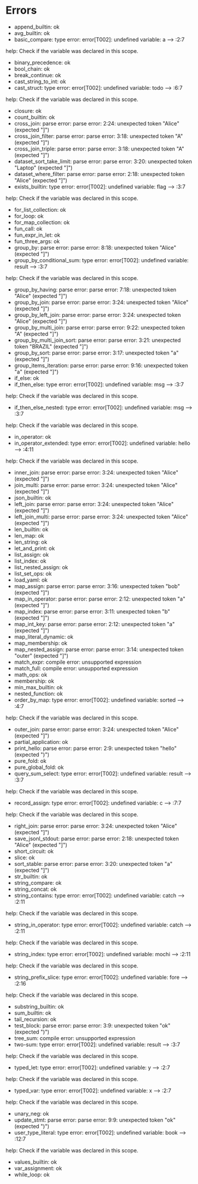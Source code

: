 # Errors

- append_builtin: ok
- avg_builtin: ok
- basic_compare: type error: error[T002]: undefined variable: a
  --> :2:7

help:
  Check if the variable was declared in this scope.
- binary_precedence: ok
- bool_chain: ok
- break_continue: ok
- cast_string_to_int: ok
- cast_struct: type error: error[T002]: undefined variable: todo
  --> :6:7

help:
  Check if the variable was declared in this scope.
- closure: ok
- count_builtin: ok
- cross_join: parse error: parse error: 2:24: unexpected token "Alice" (expected "]")
- cross_join_filter: parse error: parse error: 3:18: unexpected token "A" (expected "]")
- cross_join_triple: parse error: parse error: 3:18: unexpected token "A" (expected "]")
- dataset_sort_take_limit: parse error: parse error: 3:20: unexpected token "Laptop" (expected "]")
- dataset_where_filter: parse error: parse error: 2:18: unexpected token "Alice" (expected "]")
- exists_builtin: type error: error[T002]: undefined variable: flag
  --> :3:7

help:
  Check if the variable was declared in this scope.
- for_list_collection: ok
- for_loop: ok
- for_map_collection: ok
- fun_call: ok
- fun_expr_in_let: ok
- fun_three_args: ok
- group_by: parse error: parse error: 8:18: unexpected token "Alice" (expected "]")
- group_by_conditional_sum: type error: error[T002]: undefined variable: result
  --> :3:7

help:
  Check if the variable was declared in this scope.
- group_by_having: parse error: parse error: 7:18: unexpected token "Alice" (expected "]")
- group_by_join: parse error: parse error: 3:24: unexpected token "Alice" (expected "]")
- group_by_left_join: parse error: parse error: 3:24: unexpected token "Alice" (expected "]")
- group_by_multi_join: parse error: parse error: 9:22: unexpected token "A" (expected "]")
- group_by_multi_join_sort: parse error: parse error: 3:21: unexpected token "BRAZIL" (expected "]")
- group_by_sort: parse error: parse error: 3:17: unexpected token "a" (expected "]")
- group_items_iteration: parse error: parse error: 9:16: unexpected token "a" (expected "]")
- if_else: ok
- if_then_else: type error: error[T002]: undefined variable: msg
  --> :3:7

help:
  Check if the variable was declared in this scope.
- if_then_else_nested: type error: error[T002]: undefined variable: msg
  --> :3:7

help:
  Check if the variable was declared in this scope.
- in_operator: ok
- in_operator_extended: type error: error[T002]: undefined variable: hello
  --> :4:11

help:
  Check if the variable was declared in this scope.
- inner_join: parse error: parse error: 3:24: unexpected token "Alice" (expected "]")
- join_multi: parse error: parse error: 3:24: unexpected token "Alice" (expected "]")
- json_builtin: ok
- left_join: parse error: parse error: 3:24: unexpected token "Alice" (expected "]")
- left_join_multi: parse error: parse error: 3:24: unexpected token "Alice" (expected "]")
- len_builtin: ok
- len_map: ok
- len_string: ok
- let_and_print: ok
- list_assign: ok
- list_index: ok
- list_nested_assign: ok
- list_set_ops: ok
- load_yaml: ok
- map_assign: parse error: parse error: 3:16: unexpected token "bob" (expected "]")
- map_in_operator: parse error: parse error: 2:12: unexpected token "a" (expected "]")
- map_index: parse error: parse error: 3:11: unexpected token "b" (expected "]")
- map_int_key: parse error: parse error: 2:12: unexpected token "a" (expected "]")
- map_literal_dynamic: ok
- map_membership: ok
- map_nested_assign: parse error: parse error: 3:14: unexpected token "outer" (expected "]")
- match_expr: compile error: unsupported expression
- match_full: compile error: unsupported expression
- math_ops: ok
- membership: ok
- min_max_builtin: ok
- nested_function: ok
- order_by_map: type error: error[T002]: undefined variable: sorted
  --> :4:7

help:
  Check if the variable was declared in this scope.
- outer_join: parse error: parse error: 3:24: unexpected token "Alice" (expected "]")
- partial_application: ok
- print_hello: parse error: parse error: 2:9: unexpected token "hello" (expected ")")
- pure_fold: ok
- pure_global_fold: ok
- query_sum_select: type error: error[T002]: undefined variable: result
  --> :3:7

help:
  Check if the variable was declared in this scope.
- record_assign: type error: error[T002]: undefined variable: c
  --> :7:7

help:
  Check if the variable was declared in this scope.
- right_join: parse error: parse error: 3:24: unexpected token "Alice" (expected "]")
- save_jsonl_stdout: parse error: parse error: 2:18: unexpected token "Alice" (expected "]")
- short_circuit: ok
- slice: ok
- sort_stable: parse error: parse error: 3:20: unexpected token "a" (expected "]")
- str_builtin: ok
- string_compare: ok
- string_concat: ok
- string_contains: type error: error[T002]: undefined variable: catch
  --> :2:11

help:
  Check if the variable was declared in this scope.
- string_in_operator: type error: error[T002]: undefined variable: catch
  --> :2:11

help:
  Check if the variable was declared in this scope.
- string_index: type error: error[T002]: undefined variable: mochi
  --> :2:11

help:
  Check if the variable was declared in this scope.
- string_prefix_slice: type error: error[T002]: undefined variable: fore
  --> :2:16

help:
  Check if the variable was declared in this scope.
- substring_builtin: ok
- sum_builtin: ok
- tail_recursion: ok
- test_block: parse error: parse error: 3:9: unexpected token "ok" (expected ")")
- tree_sum: compile error: unsupported expression
- two-sum: type error: error[T002]: undefined variable: result
  --> :3:7

help:
  Check if the variable was declared in this scope.
- typed_let: type error: error[T002]: undefined variable: y
  --> :2:7

help:
  Check if the variable was declared in this scope.
- typed_var: type error: error[T002]: undefined variable: x
  --> :2:7

help:
  Check if the variable was declared in this scope.
- unary_neg: ok
- update_stmt: parse error: parse error: 9:9: unexpected token "ok" (expected ")")
- user_type_literal: type error: error[T002]: undefined variable: book
  --> :12:7

help:
  Check if the variable was declared in this scope.
- values_builtin: ok
- var_assignment: ok
- while_loop: ok
